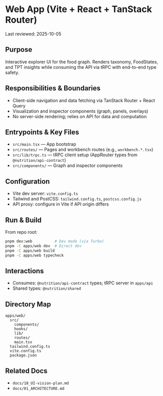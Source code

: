 # Web App (Vite + React + TanStack Router)

Last reviewed: 2025-10-05

## Purpose

Interactive explorer UI for the food graph. Renders taxonomy, FoodStates, and TPT insights while consuming the API via tRPC with end-to-end type safety.

## Responsibilities & Boundaries

- Client-side navigation and data fetching via TanStack Router + React Query
- Visualization and inspector components (graph, panels, overlays)
- No server-side rendering; relies on API for data and computation

## Entrypoints & Key Files

- `src/main.tsx` — App bootstrap
- `src/routes/` — Pages and workbench routes (e.g., `workbench.*.tsx`)
- `src/lib/trpc.ts` — tRPC client setup (AppRouter types from `@nutrition/api-contract`)
- `src/components/` — Graph and inspector components

## Configuration

- Vite dev server: `vite.config.ts`
- Tailwind and PostCSS: `tailwind.config.ts`, `postcss.config.js`
- API proxy: configure in Vite if API origin differs

## Run & Build

From repo root:

```bash
pnpm dev:web          # Dev mode (via Turbo)
pnpm -C apps/web dev  # Direct dev
pnpm -C apps/web build
pnpm -C apps/web typecheck
```

## Interactions

- Consumes: `@nutrition/api-contract` types; tRPC server in `apps/api`
- Shared types: `@nutrition/shared`

## Directory Map

```
apps/web/
  src/
    components/
    hooks/
    lib/
    routes/
    main.tsx
  tailwind.config.ts
  vite.config.ts
  package.json
```

## Related Docs

- `docs/18_UI-vision-plan.md`
- `docs/01_ARCHITECTURE.md`


